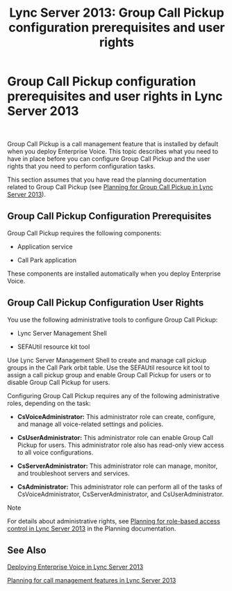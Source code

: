 ﻿---
title: 'Lync Server 2013: Group Call Pickup configuration prerequisites and user rights'
TOCTitle: Group Call Pickup configuration prerequisites and user rights
ms:assetid: 8757b1d3-751d-49c3-b1b8-b678f663f18e
ms:mtpsurl: https://technet.microsoft.com/en-us/library/JJ945641(v=OCS.15)
ms:contentKeyID: 51541495
ms.date: 07/23/2014
mtps_version: v=OCS.15
---

# Group Call Pickup configuration prerequisites and user rights in Lync Server 2013

 


Group Call Pickup is a call management feature that is installed by default when you deploy Enterprise Voice. This topic describes what you need to have in place before you can configure Group Call Pickup and the user rights that you need to perform configuration tasks.

This section assumes that you have read the planning documentation related to Group Call Pickup (see [Planning for Group Call Pickup in Lync Server 2013](lync-server-2013-planning-for-group-call-pickup.md)).

## Group Call Pickup Configuration Prerequisites

Group Call Pickup requires the following components:

  - Application service

  - Call Park application

These components are installed automatically when you deploy Enterprise Voice.

## Group Call Pickup Configuration User Rights

You use the following administrative tools to configure Group Call Pickup:

  - Lync Server Management Shell

  - SEFAUtil resource kit tool

Use Lync Server Management Shell to create and manage call pickup groups in the Call Park orbit table. Use the SEFAUtil resource kit tool to assign a call pickup group and enable Group Call Pickup for users or to disable Group Call Pickup for users.

Configuring Group Call Pickup requires any of the following administrative roles, depending on the task:

  - **CsVoiceAdministrator:** This administrator role can create, configure, and manage all voice-related settings and policies.

  - **CsUserAdministrator:** This administrator role can enable Group Call Pickup for users. This administrator role also has read-only view access to all voice configurations.

  - **CsServerAdministrator:** This administrator role can manage, monitor, and troubleshoot servers and services.

  - **CsAdministrator:** This administrator role can perform all of the tasks of CsVoiceAdministrator, CsServerAdministrator, and CsUserAdministrator.


> [!NOTE]
> For details about administrative rights, see <A href="lync-server-2013-planning-for-role-based-access-control.md">Planning for role-based access control in Lync Server 2013</A> in the Planning documentation.



## See Also


[Deploying Enterprise Voice in Lync Server 2013](lync-server-2013-deploying-enterprise-voice.md)  


[Planning for call management features in Lync Server 2013](lync-server-2013-planning-for-call-management-features.md)

